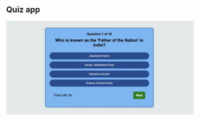 ## Quiz app

![quiz-app](https://raw.githubusercontent.com/Manisha-batesar/quiz-game/main/assets/quiz-app-preview.jpg)
